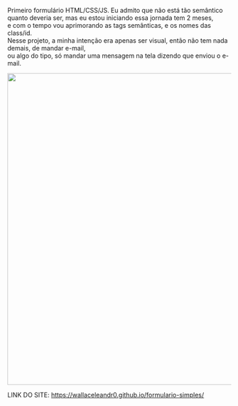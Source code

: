 Primeiro formulário HTML/CSS/JS.
Eu admito que não está tão semântico quanto deveria ser, mas eu estou iniciando essa jornada tem 2 meses,</br>
e com o tempo vou aprimorando as tags semânticas, e os nomes das class/id.</br>
Nesse projeto, a minha intenção era apenas ser visual, então não tem nada demais, de mandar e-mail, </br>
ou algo do tipo, só mandar uma mensagem na tela dizendo que enviou o e-mail.</br>

<div align="center">
    <img src="https://user-images.githubusercontent.com/107366547/178567355-aa4435f6-2661-42a1-8095-5cef8b0fd7f7.jpeg" width="700px"/>
</div>

LINK DO SITE: https://wallaceleandr0.github.io/formulario-simples/
